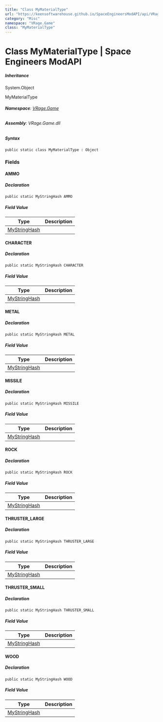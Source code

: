 ```yaml
---
title: "Class MyMaterialType"
url: "https://keensoftwarehouse.github.io/SpaceEngineersModAPI/api/VRage.Game.MyMaterialType.html"
category: "Misc"
namespace: "VRage.Game"
class: "MyMaterialType"
---
```


# Class MyMaterialType | Space Engineers ModAPI

##### Inheritance

System.Object

MyMaterialType

###### **Namespace**: [VRage.Game](https://keensoftwarehouse.github.io/SpaceEngineersModAPI/api/VRage.Game.html)

###### **Assembly**: VRage.Game.dll

##### Syntax

```
public static class MyMaterialType : Object
```

### Fields

#### AMMO

##### Declaration

```
public static MyStringHash AMMO
```

##### Field Value

| Type | Description |
| --- | --- |
| [MyStringHash](https://keensoftwarehouse.github.io/SpaceEngineersModAPI/api/VRage.Utils.MyStringHash.html) |     |

#### CHARACTER

##### Declaration

```
public static MyStringHash CHARACTER
```

##### Field Value

| Type | Description |
| --- | --- |
| [MyStringHash](https://keensoftwarehouse.github.io/SpaceEngineersModAPI/api/VRage.Utils.MyStringHash.html) |     |

#### METAL

##### Declaration

```
public static MyStringHash METAL
```

##### Field Value

| Type | Description |
| --- | --- |
| [MyStringHash](https://keensoftwarehouse.github.io/SpaceEngineersModAPI/api/VRage.Utils.MyStringHash.html) |     |

#### MISSILE

##### Declaration

```
public static MyStringHash MISSILE
```

##### Field Value

| Type | Description |
| --- | --- |
| [MyStringHash](https://keensoftwarehouse.github.io/SpaceEngineersModAPI/api/VRage.Utils.MyStringHash.html) |     |

#### ROCK

##### Declaration

```
public static MyStringHash ROCK
```

##### Field Value

| Type | Description |
| --- | --- |
| [MyStringHash](https://keensoftwarehouse.github.io/SpaceEngineersModAPI/api/VRage.Utils.MyStringHash.html) |     |

#### THRUSTER\_LARGE

##### Declaration

```
public static MyStringHash THRUSTER_LARGE
```

##### Field Value

| Type | Description |
| --- | --- |
| [MyStringHash](https://keensoftwarehouse.github.io/SpaceEngineersModAPI/api/VRage.Utils.MyStringHash.html) |     |

#### THRUSTER\_SMALL

##### Declaration

```
public static MyStringHash THRUSTER_SMALL
```

##### Field Value

| Type | Description |
| --- | --- |
| [MyStringHash](https://keensoftwarehouse.github.io/SpaceEngineersModAPI/api/VRage.Utils.MyStringHash.html) |     |

#### WOOD

##### Declaration

```
public static MyStringHash WOOD
```

##### Field Value

| Type | Description |
| --- | --- |
| [MyStringHash](https://keensoftwarehouse.github.io/SpaceEngineersModAPI/api/VRage.Utils.MyStringHash.html) |     |